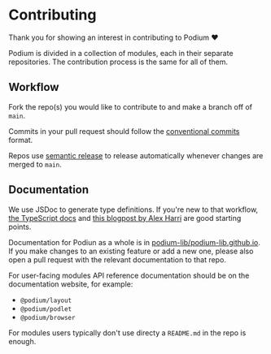 # Contributing

Thank you for showing an interest in contributing to Podium ❤️

Podium is divided in a collection of modules, each in their separate repositories. The contribution process is the same for all of them.

## Workflow

Fork the repo(s) you would like to contribute to and make a branch off of `main`.

Commits in your pull request should follow the [conventional commits](https://www.conventionalcommits.org/en/v1.0.0/) format.

Repos use [semantic release](https://github.com/semantic-release/semantic-release) to release automatically whenever changes are merged to `main`.

## Documentation

We use JSDoc to generate type definitions. If you're new to that workflow,
[the TypeScript docs](https://www.typescriptlang.org/docs/handbook/jsdoc-supported-types.html)
and [this blogpost by Alex Harri](https://alexharri.com/blog/jsdoc-as-an-alternative-typescript-syntax)
are good starting points.

Documentation for Podiun as a whole is in [podium-lib/podium-lib.github.io](https://github.com/podium-lib/podium-lib.github.io).
If you make changes to an existing feature or add a new one, please also open a pull request with the relevant
documentation to that repo.

For user-facing modules API reference documentation should be on the documentation website, for example:

- `@podium/layout`
- `@podium/podlet`
- `@podium/browser`

For modules users typically don't use directy a `README.md` in the repo is enough.
